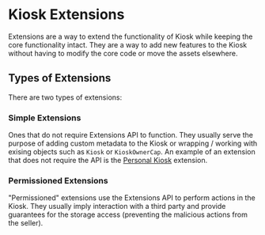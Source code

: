 # Kiosk Extensions

Extensions are a way to extend the functionality of Kiosk while keeping the core functionality
intact. They are a way to add new features to the Kiosk without having to modify the core code or
move the assets elsewhere.

## Types of Extensions

There are two types of extensions:

### Simple Extensions

Ones that do not require Extensions API to function. They usually serve the purpose of adding custom
metadata to the Kiosk or wrapping / working with exising objects such as `Kiosk` or `KioskOwnerCap`.
An example of an extension that does not require the API is the
[Personal Kiosk](../mysten_kiosk/extensions/personal_kiosk.md) extension.

### Permissioned Extensions

"Permissioned" extensions use the Extensions API to perform actions in the Kiosk. They usually imply
interaction with a third party and provide guarantees for the storage access (preventing the
malicious actions from the seller).

